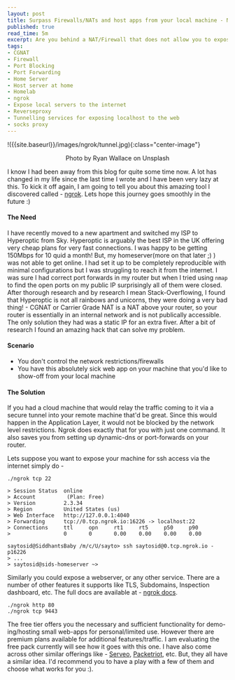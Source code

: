 ```yaml
---
layout: post
title: Surpass Firewalls/NATs and host apps from your local machine - NGROK
published: true
read_time: 5m
excerpt: Are you behind a NAT/Firewall that does not allow you to expose your apps to the public internet? Read through and you'll be able to surpass most restrictions and get your apps online instantly!
tags:
- CGNAT
- Firewall
- Port Blocking
- Port Forwarding
- Home Server
- Host server at home
- Homelab
- ngrok
- Expose local servers to the internet
- Reverseproxy
- Tunnelling services for exposing localhost to the web
- socks proxy
---
```


!({{site.baseurl}}/images/ngrok/tunnel.jpg){:class="center-image"}  
<center>
Photo by Ryan Wallace on Unsplash
</center>

I know I had been away from this blog for quite some time now. A lot has changed in my life since the last time I wrote and I have been very lazy at this. To kick it off again, I am going to tell you about this amazing tool I discovered called - [ngrok](ngrok.com). Lets hope this journey goes smoothly in the future :)

#### The Need  
I have recently moved to a new apartment and switched my ISP to Hyperoptic from Sky. Hyperoptic is arguably the best ISP in the UK offering very cheap plans for very fast connections. I was  happy to be getting 150Mbps for 10 quid a month! But, my homeserver(more on that later ;) ) was not able to get online. I had set it up to be completely reproducible with minimal configurations but I was struggling to reach it from the internet. I was sure I had correct port forwards in my router but when I tried using `nmap` to find the open ports on my public IP surprisingly all of them were closed. After thorough research and by research I mean Stack-Overflowing, I found that Hyperoptic is not all rainbows and unicorns, they were doing a very bad thing! - CGNAT or Carrier Grade NAT is a NAT above your router, so your router is essentially in an internal network and is not publically accessible. The only solution they had was a static IP for an extra fiver. After a bit of research I found an amazing hack that can solve my problem.  


#### Scenario 

- You don't control the network restrictions/firewalls
- You have this absolutely sick web app on your machine that you'd like to show-off from your local machine  

#### The Solution  
If you had a cloud machine that would relay the traffic coming to it via a secure tunnel into your remote machine that'd be great. Since this would happen in the Application Layer, it would not be blocked by the network level restrictions. Ngrok does exactly that for you with just one command. It also saves you from setting up dynamic-dns or port-forwards on your router.  

Lets suppose you want to expose your machine for ssh access via the internet simply do - 
```
./ngrok tcp 22

> Session Status  online
> Account          (Plan: Free)
> Version         2.3.34
> Region          United States (us)
> Web Interface   http://127.0.0.1:4040
> Forwarding      tcp://0.tcp.ngrok.io:16226 -> localhost:22 
> Connections     ttl     opn     rt1     rt5     p50     p90     
>                 0       0       0.00    0.00    0.00    0.00
```
```
saytosid@SiddhantsBaby /m/c/U/sayto> ssh saytosid@0.tcp.ngrok.io -p16226
> ...
> saytosid@sids-homeserver ~>

```

Similarly you could expose a webserver, or any other service. There are a number of other features it supports like TLS, Subdomains, Inspection dashboard, etc. The full docs are available at - [ngrok docs](https://ngrok.com/docs).  
```
./ngrok http 80
./ngrok tcp 9443
```

The free tier offers you the necessary and sufficient functionality for demo-ing/hosting small web-apps for personal/limited use. However there are premium plans available for additional features/traffic. I am evaluating the free pack currently will see how it goes with this one. I have also come across other similar offerings like - [Serveo](https://serveo.net/), [Packetriot](https://packetriot.com/), etc. But, they all have a similar idea. I'd recommend you to have a play with a few of them and choose what works for you :). 
  